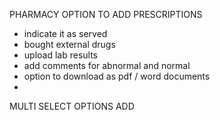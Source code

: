 

PHARMACY OPTION TO ADD PRESCRIPTIONS
- indicate it as served
- bought external drugs
- upload lab results
- add comments for abnormal and normal
- option to download as pdf / word documents
-
MULTI SELECT OPTIONS
ADD
